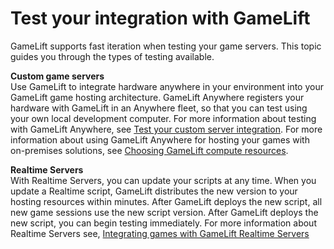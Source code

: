 # Test your integration with GameLift<a name="gamelift_quickstart_test"></a>

GameLift supports fast iteration when testing your game servers\. This topic guides you through the types of testing available\.

**Custom game servers**  
Use GameLift to integrate hardware anywhere in your environment into your GameLift game hosting architecture\. GameLift Anywhere registers your hardware with GameLift in an Anywhere fleet, so that you can test using your own local development computer\. For more information about testing with GameLift Anywhere, see [Test your custom server integration](integration-testing.md)\. For more information about using GameLift Anywhere for hosting your games with on\-premises solutions, see [Choosing GameLift compute resources](gamelift-compute.md)\.

**Realtime Servers**  
With Realtime Servers, you can update your scripts at any time\. When you update a Realtime script, GameLift distributes the new version to your hosting resources within minutes\. After GameLift deploys the new script, all new game sessions use the new script version\. After GameLift deploys the new script, you can begin testing immediately\. For more information about Realtime Servers see, [Integrating games with GameLift Realtime Servers](realtime-intro.md)